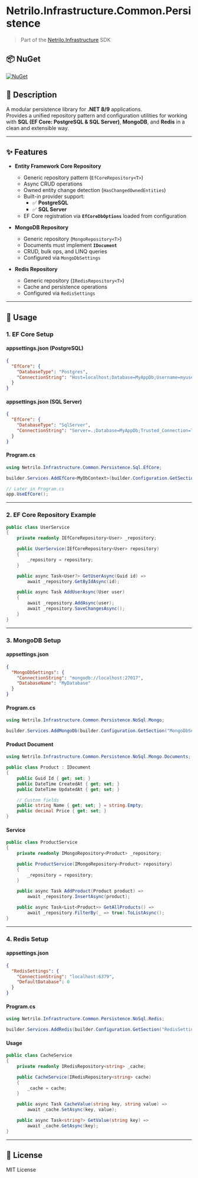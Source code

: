 # Netrilo.Infrastructure.Common.Persistence

> Part of the [Netrilo.Infrastructure](https://github.com/raminesfahani/Netrilo_Infrastructure) SDK

## 📦 NuGet

[![NuGet](https://img.shields.io/nuget/v/Netrilo.Infrastructure.Common.Persistence)](https://www.nuget.org/packages/Netrilo.Infrastructure.Common.Persistence)

## 📖 Description

A modular persistence library for **.NET 8/9** applications.  
Provides a unified repository pattern and configuration utilities for working with **SQL (EF Core: PostgreSQL & SQL Server)**, **MongoDB**, and **Redis** in a clean and extensible way.

---

## ✨ Features

- **Entity Framework Core Repository**
  - Generic repository pattern (`EfCoreRepository<T>`)
  - Async CRUD operations
  - Owned entity change detection (`HasChangedOwnedEntities`)
  - Built-in provider support:
    - ✅ **PostgreSQL**
    - ✅ **SQL Server**
  - EF Core registration via **`EfCoreDbOptions`** loaded from configuration

- **MongoDB Repository**
  - Generic repository (`MongoRepository<T>`)
  - Documents must implement **`IDocument`**
  - CRUD, bulk ops, and LINQ queries
  - Configured via `MongoDbSettings`

- **Redis Repository**
  - Generic repository (`IRedisRepository<T>`)
  - Cache and persistence operations
  - Configured via `RedisSettings`

---

## 🚀 Usage

### 1. EF Core Setup

#### appsettings.json (PostgreSQL)

```json
{
  "EfCore": {
    "DatabaseType": "Postgres",
    "ConnectionString": "Host=localhost;Database=MyAppDb;Username=myuser;Password=mypassword"
  }
}
```

#### appsettings.json (SQL Server)

```json
{
  "EfCore": {
    "DatabaseType": "SqlServer",
    "ConnectionString": "Server=.;Database=MyAppDb;Trusted_Connection=True;TrustServerCertificate=True;"
  }
}
```

#### Program.cs

```csharp
using Netrilo.Infrastructure.Common.Persistence.Sql.EfCore;

builder.Services.AddEfCore<MyDbContext>(builder.Configuration.GetSection("EfCore"));

// Later in Program.cs
app.UseEfCore();
```

---

### 2. EF Core Repository Example

```csharp
public class UserService
{
    private readonly IEfCoreRepository<User> _repository;

    public UserService(IEfCoreRepository<User> repository)
    {
        _repository = repository;
    }

    public async Task<User?> GetUserAsync(Guid id) =>
        await _repository.GetByIdAsync(id);

    public async Task AddUserAsync(User user)
    {
        await _repository.AddAsync(user);
        await _repository.SaveChangesAsync();
    }
}
```

---

### 3. MongoDB Setup

#### appsettings.json

```json
{
  "MongoDbSettings": {
    "ConnectionString": "mongodb://localhost:27017",
    "DatabaseName": "MyDatabase"
  }
}
```

#### Program.cs

```csharp
using Netrilo.Infrastructure.Common.Persistence.NoSql.Mongo;

builder.Services.AddMongoDb(builder.Configuration.GetSection("MongoDbSettings"));
```

#### Product Document

```csharp
using Netrilo.Infrastructure.Common.Persistence.NoSql.Mongo.Documents;

public class Product : IDocument
{
    public Guid Id { get; set; }
    public DateTime CreatedAt { get; set; }
    public DateTime UpdatedAt { get; set; }

    // Custom fields
    public string Name { get; set; } = string.Empty;
    public decimal Price { get; set; }
}
```

#### Service

```csharp
public class ProductService
{
    private readonly IMongoRepository<Product> _repository;

    public ProductService(IMongoRepository<Product> repository)
    {
        _repository = repository;
    }

    public async Task AddProduct(Product product) =>
        await _repository.InsertAsync(product);

    public async Task<List<Product>> GetAllProducts() =>
        await _repository.FilterBy(_ => true).ToListAsync();
}
```

---

### 4. Redis Setup

#### appsettings.json

```json
{
  "RedisSettings": {
    "ConnectionString": "localhost:6379",
    "DefaultDatabase": 0
  }
}
```

#### Program.cs

```csharp
using Netrilo.Infrastructure.Common.Persistence.NoSql.Redis;

builder.Services.AddRedis(builder.Configuration.GetSection("RedisSettings"));
```

#### Usage

```csharp
public class CacheService
{
    private readonly IRedisRepository<string> _cache;

    public CacheService(IRedisRepository<string> cache)
    {
        _cache = cache;
    }

    public async Task CacheValue(string key, string value) =>
        await _cache.SetAsync(key, value);

    public async Task<string?> GetValue(string key) =>
        await _cache.GetAsync(key);
}
```

---

## 📄 License

MIT License
